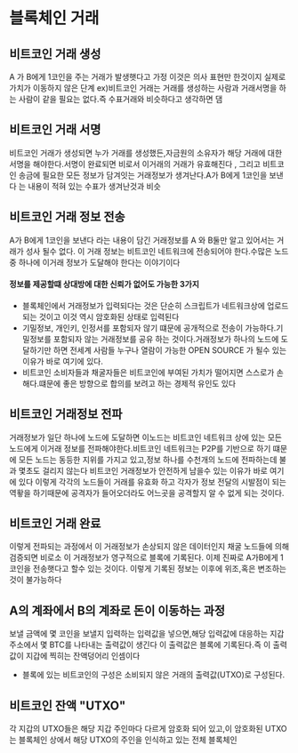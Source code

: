# 블록체인 거래

## 비트코인 거래 생성
A 가 B에게 1코인을 주는 거래가 발생햇다고 가정
이것은 의사 표현만 한것이지 실제로 가치가 이동하지 않은 단계
ex)비트코인 거래는 거래를 생성하는 사람과 거래서명을 하는 사람이 같을 필요는 없다.즉  수표거래와 비슷하다고 생각하면 댐 
## 비트코인 거래 서명
비트코인 거래가 생성되면 누가 거래를 생성했든,자금원의 소유자가 해당 거래에 대한 서명을 해야한다.서명이 완료되면 비로서 이거래의 거래가 유효해진다 , 그리고 비트코인 송금에 필요한 모든 정보가 담겨잇는 거래정보가 생겨난다.A가 B에게 1코인을 보낸다 는 내용이 적혀 있는 수표가 생겨난것과 비슷
## 비트코인 거래 정보 전송
A가 B에게 1코인을 보낸다 라는 내용이 담긴 거래정보를 A 와 B둘만 알고 있어서는 거래가 성사 될수 없다. 이 거래 정보는 비트코인 네트워크에 전송되어야 한다.수많은 노드중 하나에 이거래 정보가 도달해야 한다는 이야기이다

#### 정보를 제공할떄 상대방에 대한 신뢰가 없어도 가능한 3가지
- 블록체인에서 거래정보가 입력되다는 것은 단순히 스크립트가 네트워크상에 업로드 되는 것이고 이것 역시 암호화된 상태로 입력된다
- 기밀정보, 개인키, 인정서를 포함되자 않기 떄문에 공개적으로 전송이 가능하다.기밀정보를 포함되자 않는 거래정보를 공유 하는 것이다.거래정보가 하나의 노드에 도달하기만 하면 전세계 사람들 누구나 열람이 가능한 OPEN SOURCE 가 될수 있는이유가 바로 여기에 있다.
- 비트코인 소비자들과 채굴자들은 비트코인에 부여된 가치가 떨어지면 스스로가 손해다.떄문에 좋은 방향으로 합의를 보려고 하는 경제적 유인도 있다


## 비트코인 거래정보 전파
거래정보가 일단 하나에 노드에 도달하면 이노드는 비트코인 네트워크 상에 있는 모든 노드에게 이거래 정보를 전파해야한다.비트코인 네트워크는 P2P를 기반으로 하기 떄문에 모든 노드는 동등한 지위를 가지고 있고,정보 하나를 수천개의 노드에 전파하는데 불과 몇초도 걸리지 않는다
비트코인 거래정보가 안전하게 남을수 있는 이유가 바로 여기에 있다 이렇게 각각의 노드들이 거래를 유효화 하고 각자가 정보 전달의 시발점이 되는 역홯을 하기때문에 공격자가 들어오더라도 어느곳을 공격할지 알 수 없게 되는 것이다.

## 비트코인 거래 완료

이렇게 전파되는 과정에서 이 거래정보가 손상되지 않은 데이터인지 채굴 노드들에 의해 검증되면 비로소 이 거래정보가 영구적으로 블록에 기록된다. 이제 진짜로 A가B에게 1코인을 전송햇다고 할수 있는 것이다. 이렇게 기록된 정보는 이후에 위조,혹은 변조하는 것이 불가능하다

## A의 계좌에서 B의 계좌로 돈이 이동하는 과정
보낼 금액에 몇 코인을 보낼지 입력하는 입력값을 넣으면,해당 입력값에 대응하는 지갑 주소에서 몇 BTC를 나타내는 출력값이 생긴다 이 출력값은 블록에 기록된다.즉 이 출력값이 지갑에 찍히는 잔액덩어리 인셈이다
- 블록에 있는 비트코인의 구성은 소비되지 않은 거래의 출력값(UTXO)로 구성된다.
## 비트코인 잔액 "UTXO"

각 지갑의 UTXO들은 해당 지갑 주인마다 다르게 암호화 되어 있고,이 암호화된 UTXO는 블록체인 상에서 해당 UTXO의 주인을 인식하고 있는 전체 블록체인
